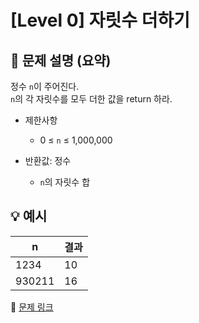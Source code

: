 # [Level 0] 자릿수 더하기

## 📝 문제 설명 (요약)  
정수 `n`이 주어진다.  
`n`의 각 자릿수를 모두 더한 값을 return 하라.

- 제한사항  
  - 0 ≤ `n` ≤ 1,000,000  

- 반환값: 정수  
  - `n`의 자릿수 합

## 💡 예시
| n | 결과 |
|----|------|
| 1234 | 10 |
| 930211 | 16 |

🔗 [문제 링크](https://school.programmers.co.kr/learn/courses/30/lessons/120906)
